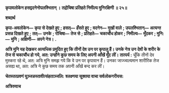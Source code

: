 **कृपावलोकेन हसद्वदनेनोपलश्भितान् ।** **तद्रोचिषा प्रतिहते निमील्य मुनिरक्षिणी ॥ २५॥** 

**शब्दार्थ** 

**कृपा-अवलोकेन—** **कृपा से देखते हुए** **; हसत्—** **हँसते हुए** **; वदनेन—** **मुखों वाले** **; उपलश्भितान्—** **अत्यन्त प्रसन्न दिखते हुए** **;** **तत्—** **उनके** **; रोचिषा—** **तेज से** **; प्रतिहते—** **चकाचौंध होकर** **; निमील्य—** **मूँदकर** **; मुनि:—** **मुनि** **; अक्षिणी—** **अपने नेत्र।** **.** 

**अत्रि मुनि यह देखकर अत्यधिक प्रमुदित हुए कि तीनों देव उन पर कृपालु हैं। उनके नेत्र उन** **देवों के शरीर के तेज से चकाचौंध हो गये, अत: उन्होंने कुछ समय के लिए अपनी आँखें मूँद** **लीं।** **तात्पर्य :** चूँकि तीनों देव मुस्करा रहे थे, अत: अत्रि मुनि समझ गये कि वे उन पर कृपावान हैं। उनका जाज्ज्वल्यमान शारीरिक तेज असह्य था, अत: अत्रि ने कुछ समय तक अपनी आँखें बन्द कर लीं।  

**चेतस्तत्प्रवणं युञ्जन्नस्तावीत्संहताञ्जलि:** **श्लक्ष्णया सूक्तया वाचा सर्वलोकगरीयस:** 

**अत्रिरुवाच** 
